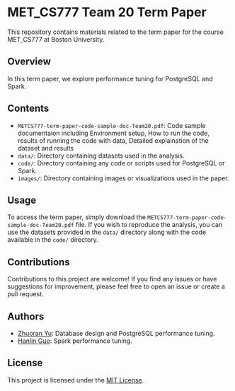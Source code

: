 # MET_CS777 Team 20 Term Paper

This repository contains materials related to the term paper for the course MET_CS777 at Boston University.

## Overview

In this term paper, we explore performance tuning for PostgreSQL and Spark.

## Contents

- `METCS777-term-paper-code-sample-doc-Team20.pdf`: Code sample documentaion including Environment setup, How to run the code, results of running the code with data, Detailed explaination of the dataset and results
- `data/`: Directory containing datasets used in the analysis.
- `code/`: Directory containing any code or scripts used for PostgreSQL or Spark.
- `images/`: Directory containing images or visualizations used in the paper.

## Usage

To access the term paper, simply download the `METCS777-term-paper-code-sample-doc-Team20.pdf` file. If you wish to reproduce the analysis, you can use the datasets provided in the `data/` directory along with the code available in the `code/` directory.

## Contributions

Contributions to this project are welcome! If you find any issues or have suggestions for improvement, please feel free to open an issue or create a pull request.

## Authors

- [Zhuoran Yu](https://github.com/dreamfireyu): Database design and PostgreSQL performance tuning.
- [Hanlin Guo](https://github.com/KevinGuo0): Spark performance tuning.

## License

This project is licensed under the [MIT License](LICENSE).
